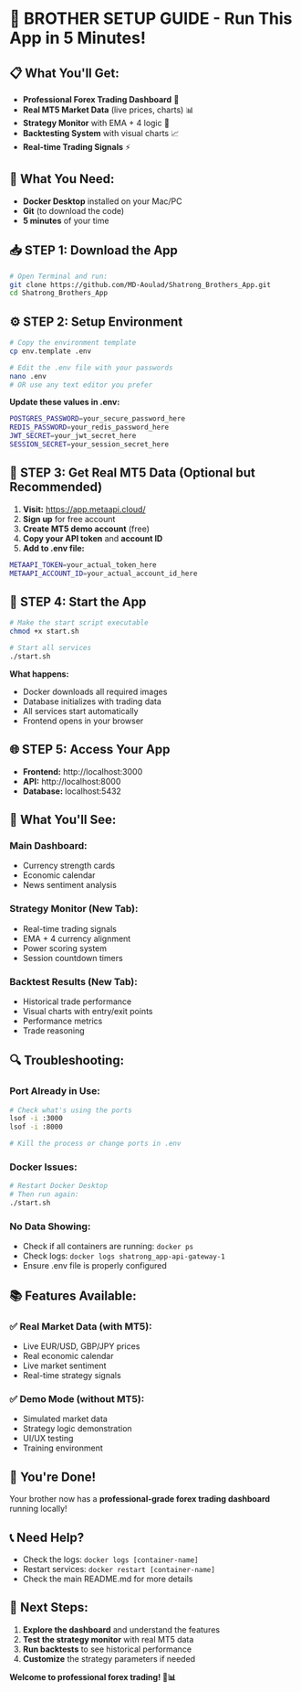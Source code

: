 # 🚀 BROTHER SETUP GUIDE - Run This App in 5 Minutes!

## **📋 What You'll Get:**
- **Professional Forex Trading Dashboard** 🎯
- **Real MT5 Market Data** (live prices, charts) 📊
- **Strategy Monitor** with EMA + 4 logic 🧠
- **Backtesting System** with visual charts 📈
- **Real-time Trading Signals** ⚡

## **🔧 What You Need:**
- **Docker Desktop** installed on your Mac/PC
- **Git** (to download the code)
- **5 minutes** of your time

## **📥 STEP 1: Download the App**
```bash
# Open Terminal and run:
git clone https://github.com/MD-Aoulad/Shatrong_Brothers_App.git
cd Shatrong_Brothers_App
```

## **⚙️ STEP 2: Setup Environment**
```bash
# Copy the environment template
cp env.template .env

# Edit the .env file with your passwords
nano .env
# OR use any text editor you prefer
```

**Update these values in .env:**
```bash
POSTGRES_PASSWORD=your_secure_password_here
REDIS_PASSWORD=your_redis_password_here
JWT_SECRET=your_jwt_secret_here
SESSION_SECRET=your_session_secret_here
```

## **🎯 STEP 3: Get Real MT5 Data (Optional but Recommended)**
1. **Visit:** https://app.metaapi.cloud/
2. **Sign up** for free account
3. **Create MT5 demo account** (free)
4. **Copy your API token** and **account ID**
5. **Add to .env file:**
```bash
METAAPI_TOKEN=your_actual_token_here
METAAPI_ACCOUNT_ID=your_actual_account_id_here
```

## **🚀 STEP 4: Start the App**
```bash
# Make the start script executable
chmod +x start.sh

# Start all services
./start.sh
```

**What happens:**
- Docker downloads all required images
- Database initializes with trading data
- All services start automatically
- Frontend opens in your browser

## **🌐 STEP 5: Access Your App**
- **Frontend:** http://localhost:3000
- **API:** http://localhost:8000
- **Database:** localhost:5432

## **📱 What You'll See:**

### **Main Dashboard:**
- Currency strength cards
- Economic calendar
- News sentiment analysis

### **Strategy Monitor (New Tab):**
- Real-time trading signals
- EMA + 4 currency alignment
- Power scoring system
- Session countdown timers

### **Backtest Results (New Tab):**
- Historical trade performance
- Visual charts with entry/exit points
- Performance metrics
- Trade reasoning

## **🔍 Troubleshooting:**

### **Port Already in Use:**
```bash
# Check what's using the ports
lsof -i :3000
lsof -i :8000

# Kill the process or change ports in .env
```

### **Docker Issues:**
```bash
# Restart Docker Desktop
# Then run again:
./start.sh
```

### **No Data Showing:**
- Check if all containers are running: `docker ps`
- Check logs: `docker logs shatrong_app-api-gateway-1`
- Ensure .env file is properly configured

## **📚 Features Available:**

### **✅ Real Market Data (with MT5):**
- Live EUR/USD, GBP/JPY prices
- Real economic calendar
- Live market sentiment
- Real-time strategy signals

### **✅ Demo Mode (without MT5):**
- Simulated market data
- Strategy logic demonstration
- UI/UX testing
- Training environment

## **🎉 You're Done!**
Your brother now has a **professional-grade forex trading dashboard** running locally!

## **📞 Need Help?**
- Check the logs: `docker logs [container-name]`
- Restart services: `docker restart [container-name]`
- Check the main README.md for more details

## **🚀 Next Steps:**
1. **Explore the dashboard** and understand the features
2. **Test the strategy monitor** with real MT5 data
3. **Run backtests** to see historical performance
4. **Customize** the strategy parameters if needed

**Welcome to professional forex trading! 🎯📊**
